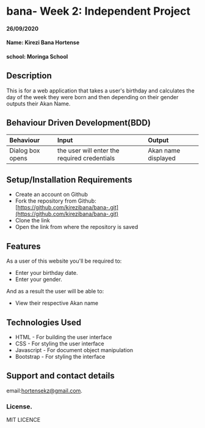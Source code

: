 # bana- Week 2: Independent Project
#### 26/09/2020
#### Name: **Kirezi Bana Hortense**
#### school: Moringa School
## Description
This is for a web application that takes a user's birthday and calculates the day of the week they were born and then depending on their gender outputs their Akan Name. 
## Behaviour Driven Development(BDD)
|Behaviour| Input| Output|
|:--------|:-----|:------|
|Dialog box opens| the user will enter the required credentials| Akan name displayed|
## Setup/Installation Requirements
* Create an account on Github
* Fork the repository from Github:[https://github.com/kirezibana/bana-.git](https://github.com/kirezibana/bana-.git)
* Clone the link
* Open the link from where the repository is saved
## Features
As a user of this website you'll be required to:
* Enter your birthday date.
* Enter your gender.

And as a result the user will be able to:
* View their respective Akan name

## Technologies Used
* HTML - For building the user interface
* CSS - For styling the user interface
* Javascript - For document object manipulation
* Bootstrap - For styling the interface
## Support and contact details
email:hortensekz@gmail.com.
### License.
MIT LICENCE
